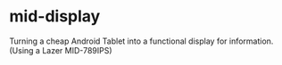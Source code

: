 # mid-display
Turning a cheap Android Tablet into a functional display for information. (Using a Lazer MID-789IPS)
